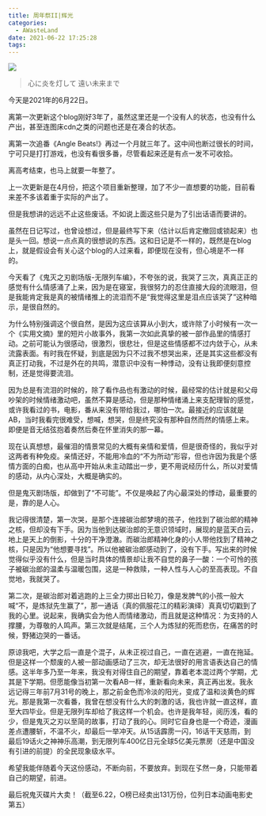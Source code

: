 ```yaml
---
title: 周年祭II|辉光
categories:
  - AWasteLand
date: 2021-06-22 17:25:28
tags:
---
```


![](https://i.loli.net/2021/06/22/qtGXeJDcla9IuBj.png)

> 心に炎を灯して 遠い未来まで

今天是2021年的6月22日。

离第一次更新这个blog刚好3年了，虽然这里还是一个没有人的状态，也没有什么产出，甚至连图床cdn之类的问题也还是在凑合的状态。

离第一次追番《Angle Beats!》再过一个月就三年了。这中间也断过很长的时间，宁可只是打打游戏，也没有看很多番，尽管看起来还是有点一发不可收拾。

离高考结束，也马上就要一年整了。

<!---more--->

上一次更新是在4月份，把这个项目重新整理，加了不少一直想要的功能，目前看来差不多该着重于实际的产出了。



但是我想讲的远远不止这些废话。不如说上面这些只是为了引出话语而要讲的。



虽然在日记写过，也曾设想过，但是最终写下来（估计以后肯定撤回或锁起来）也是头一回。想说一点点真的很想说的东西。这和日记是不一样的，既然是在blog上，就是假设会有关心这个blog的人过来看，即便现在没有，但心境是不一样的。



今天看了《鬼灭之刃剧场版-无限列车编》，不夸张的说，我哭了三次，真真正正的感觉有什么情感涌了上来，因为是在寝室，我很努力的忍住直接大段的流眼泪，但是我能肯定我是真的被情绪推上的流泪而不是“我觉得这里是泪点应该哭了”这种暗示，是很自然的。



为什么特别强调这个很自然，是因为这应该算从小到大，或许除了小时候有一次一个《实用文摘》里的短片小故事外，我第一次如此真挚的被一部作品里的情感打动。之前可能认为很感动，很激烈，很悲壮，但是这些情感都不过内敛于心，从未流露表面。有时我在怀疑，到底是因为只不过我不想哭出来，还是其实这些都没有真正打动我，不过是外在的共鸣，潜意识中没有一种悸动，没有让我即便刻意控制，还是觉得要流泪。



因为总是有流泪的时候的，除了看作品也有激动的时候，最经常的估计就是和父母吵架的时候情绪激动吧，虽然不算是感动，但是那种情绪涌上来支配理智的感觉，或许我看过的书，电影，番从来没有带给我过，哪怕一次。最接近的应该就是AB，当时我看完很难受，想喊，想哭，但是终究没有那种自然而然的情感上来。即便是音无结弦抱着奏然后奏在怀里消失的那一幕。



现在认真想想，最催泪的情景常见的大概有亲情和爱情，但是很奇怪的，我似乎对这两者有种免疫。亲情还好，不能用冷血的“不为所动”形容，但也许因为我是个感情方面的白痴，也从高中开始从未主动踏出一步，更不用说经历什么，所以对爱情的感动，从内心深处，大概是确实的。



但是鬼灭剧场版，却做到了“不可能”。不仅是唤起了内心最深处的悸动，最重要的是，靠的是人心。



我记得很清楚，第一次哭，是那个连接碳治郎梦境的孩子，他找到了碳治郎的精神之核，但却没有下手。因为当他到达碳治郎的无意识领域时，展现的是蓝天白云，地上是天上的倒影，十分的干净澄澈。而碳治郎精神化身的小人带他找到了精神之核，只是因为“他想要寻找”。所以他被碳治郎感动到了，没有下手。写出来的时候觉得似乎没有什么，但是当时具体的情景却让我不自觉的鼻子一酸：一个可怜的孩子被碳治郎的温柔与温暖包围，这是一种救赎，一种人性与人心的至高表现。不自觉地，我就哭了。



第二次，是碳治郎对着逃跑的上三全力掷出日轮刀，像是发脾气的小孩一般大喊“不，是炼狱先生赢了”，那一通话（真的佩服花江的精彩演绎）真真切切戳到了我的心里。说起来，我确实会为他人而情绪激动，而且就是这种情况：为支持的人撑腰，为尊敬的人鸣声。第三次就是结尾，三个人为炼狱的死而悲伤，在痛苦的时候，野猪边哭的一番话。



原谅我吧，大学之后一直是个混子，从未正视过自己，一直在逃避，一直在拖延。但是这样一个颓废的人被一部动画感动了三次，却无法很好的用言语表达自己的情感。这半年多乃至一年来，我没有对得住自己的期望，靠着老本混过两个学期，尤其是下学期。但愿能像当初第一次看AB一样，重新看向未来，真正再出发。我永远记得三年前7月31号的晚上，那之前金色而冷淡的阳光，变成了温和淡黄色的辉光。那是我第一次看番，我曾在想没有什么大的刺激的话，我也许就一直这样，直至大四毕业。但是无限列车却给了我这样一个机会。也许是我年轻，阅历浅，看的少，但是鬼灭之刃以至简的故事，打动了我的心。同时它自身也是一个奇迹，漫画差点遭腰斩，不温不火，却最后一举冲天。从15话霹雳一闪，16话干天慈雨，到最后19话火之神神乐高潮，到无限列车400亿日元全球5亿美元票房（还是中国没有引进的前提）的全民现象级水平。



希望我能伴随着今天这份感动，不断向前，不要放弃。到现在孓然一身，只能带着自己的期望，前进。



最后祝鬼灭碟片大卖！（截至6.22，O榜已经卖出131万份，位列日本动画电影史第五）
